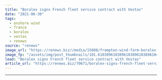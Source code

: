 ```yaml
---
title: "Boralex signs French fleet service contract with Vestas"
date: "2021-06-30"
tags: 
  - onshore wind
  - france
  - boralex
  - vestas
  - renews
source: "renews"
image_url: "https://renews.biz//media/15888/frampton-wind-farm-boralex.jpg?mode=crop&width=770&heightratio=0.6103896103896103896103896104&slimmage=true"
image_fp: "/assets/img/post_thumbnails/101.6103896103896103896103896104&slimmage=true"
lead: "Boralex signs French fleet service contract with Vestas"
article_url: "https://renews.biz/70671/boralex-signs-french-fleet-service-contract-with-vestas/"
---
```


---
